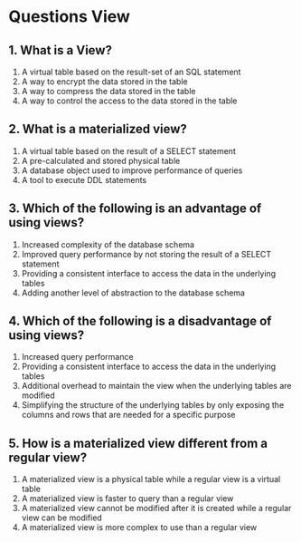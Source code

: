 # Questions View
## 1. What is a View?
  1.  A virtual table based on the result-set of an SQL statement
  2.  A way to encrypt the data stored in the table
  3.  A way to compress the data stored in the table
  4.  A way to control the access to the data stored in the table

## 2. What is a materialized view?
  1.  A virtual table based on the result of a SELECT statement
  2.  A pre-calculated and stored physical table
  3.  A database object used to improve performance of queries
  4.  A tool to execute DDL statements

## 3. Which of the following is an advantage of using views?
  1.  Increased complexity of the database schema
  2.  Improved query performance by not storing the result of a SELECT statement
  3.  Providing a consistent interface to access the data in the underlying tables
  4.  Adding another level of abstraction to the database schema

## 4. Which of the following is a disadvantage of using views?
  1.  Increased query performance
  2.  Providing a consistent interface to access the data in the underlying tables
  3.  Additional overhead to maintain the view when the underlying tables are modified
  4.  Simplifying the structure of the underlying tables by only exposing the columns and rows that are needed for a specific purpose

## 5. How is a materialized view different from a regular view?
  1.  A materialized view is a physical table while a regular view is a virtual table
  2.  A materialized view is faster to query than a regular view
  3.  A materialized view cannot be modified after it is created while a regular view can be modified
  4.  A materialized view is more complex to use than a regular view

